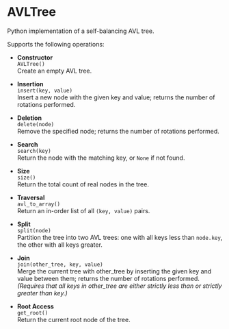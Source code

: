# AVLTree

Python implementation of a self-balancing AVL tree.  

Supports the following operations:

- **Constructor**  
  `AVLTree()`  
  Create an empty AVL tree.

- **Insertion**  
  `insert(key, value)`  
  Insert a new node with the given key and value; returns the number of rotations performed.

- **Deletion**  
  `delete(node)`  
  Remove the specified node; returns the number of rotations performed.

- **Search**  
  `search(key)`  
  Return the node with the matching key, or `None` if not found.

- **Size**  
  `size()`  
  Return the total count of real nodes in the tree.

- **Traversal**  
  `avl_to_array()`  
  Return an in-order list of all `(key, value)` pairs.  

- **Split**  
  `split(node)`  
  Partition the tree into two AVL trees: one with all keys less than `node.key`, the other with all keys greater.

- **Join**  
  `join(other_tree, key, value)`  
  Merge the current tree with other_tree by inserting the given key and value between them; returns the number of rotations performed.  
  *(Requires that all keys in other_tree are either strictly less than or strictly greater than key.)*

- **Root Access**  
  `get_root()`  
  Return the current root node of the tree.
